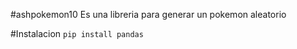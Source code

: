 #ashpokemon10
Es una libreria  para generar un pokemon aleatorio 


#Instalacion
 `pip install pandas`